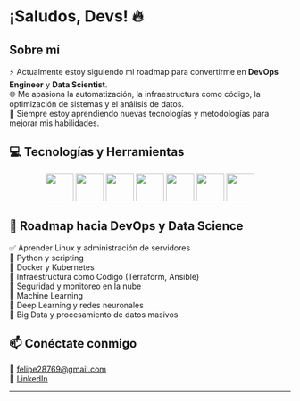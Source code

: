 # ¡Saludos, Devs! 🔥

## Sobre mí  
⚡ Actualmente estoy siguiendo mi roadmap para convertirme en **DevOps Engineer** y **Data Scientist**.  
🌐 Me apasiona la automatización, la infraestructura como código, la optimización de sistemas y el análisis de datos.  
🔄 Siempre estoy aprendiendo nuevas tecnologías y metodologías para mejorar mis habilidades.  

## 💻 Tecnologías y Herramientas  
<p align="center">
  <img src="https://cdn.jsdelivr.net/gh/devicons/devicon/icons/python/python-original.svg" height="50"/>
  <img src="https://cdn.jsdelivr.net/gh/devicons/devicon/icons/mysql/mysql-original-wordmark.svg" height="50"/>
  <img src="https://cdn.jsdelivr.net/gh/devicons/devicon/icons/postgresql/postgresql-original.svg" height="50"/>
  <img src="https://cdn.jsdelivr.net/gh/devicons/devicon/icons/linux/linux-original.svg" height="50"/>
  <img src="https://cdn.jsdelivr.net/gh/devicons/devicon/icons/html5/html5-original.svg" height="50"/>
  <img src="https://cdn.jsdelivr.net/gh/devicons/devicon/icons/css3/css3-original.svg" height="50"/>
  <img src="https://cdn.jsdelivr.net/gh/devicons/devicon/icons/javascript/javascript-original.svg" height="50"/>
</p>

## 📌 Roadmap hacia DevOps y Data Science  
✅ Aprender Linux y administración de servidores  
🔹 Python y scripting  
🔹 Docker y Kubernetes  
🔹 Infraestructura como Código (Terraform, Ansible)  
🔹 Seguridad y monitoreo en la nube  
🔹 Machine Learning  
🔹 Deep Learning y redes neuronales  
🔹 Big Data y procesamiento de datos masivos  

## 📫 Conéctate conmigo  
📧 felipe28769@gmail.com  
💼 [LinkedIn](https://www.linkedin.com/in/juan-rendon-dev)  

---
